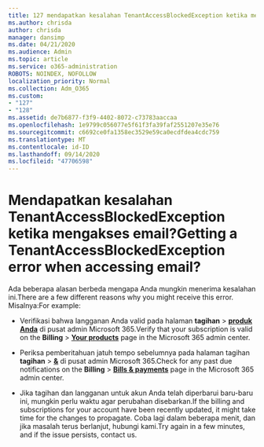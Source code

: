 ```yaml
---
title: 127 mendapatkan kesalahan TenantAccessBlockedException ketika mengakses email?
ms.author: chrisda
author: chrisda
manager: dansimp
ms.date: 04/21/2020
ms.audience: Admin
ms.topic: article
ms.service: o365-administration
ROBOTS: NOINDEX, NOFOLLOW
localization_priority: Normal
ms.collection: Adm_O365
ms.custom:
- "127"
- "128"
ms.assetid: de7b6877-f3f9-4402-8072-c73783aaccaa
ms.openlocfilehash: 1e9799c056077e5f61f3fa39faf2551207e35e76
ms.sourcegitcommit: c6692ce0fa1358ec3529e59ca0ecdfdea4cdc759
ms.translationtype: MT
ms.contentlocale: id-ID
ms.lasthandoff: 09/14/2020
ms.locfileid: "47706598"
---
```

# <a name="getting-a-tenantaccessblockedexception-error-when-accessing-email"></a><span data-ttu-id="b5fd8-102">Mendapatkan kesalahan TenantAccessBlockedException ketika mengakses email?</span><span class="sxs-lookup"><span data-stu-id="b5fd8-102">Getting a TenantAccessBlockedException error when accessing email?</span></span>

<span data-ttu-id="b5fd8-103">Ada beberapa alasan berbeda mengapa Anda mungkin menerima kesalahan ini.</span><span class="sxs-lookup"><span data-stu-id="b5fd8-103">There are a few different reasons why you might receive this error.</span></span> <span data-ttu-id="b5fd8-104">Misalnya:</span><span class="sxs-lookup"><span data-stu-id="b5fd8-104">For example:</span></span>

- <span data-ttu-id="b5fd8-105">Verifikasi bahwa langganan Anda valid pada halaman **tagihan** \> **[produk Anda](https://portal.office.com/adminportal/home#/subscriptions)** di pusat admin Microsoft 365.</span><span class="sxs-lookup"><span data-stu-id="b5fd8-105">Verify that your subscription is valid on the **Billing** \> **[Your products](https://portal.office.com/adminportal/home#/subscriptions)** page in the Microsoft 365 admin center.</span></span>

- <span data-ttu-id="b5fd8-106">Periksa pemberitahuan jatuh tempo sebelumnya pada halaman tagihan **tagihan** \> **[&](https://portal.office.com/adminportal/home#/billoverview)** di pusat admin Microsoft 365.</span><span class="sxs-lookup"><span data-stu-id="b5fd8-106">Check for any past due notifications on the **Billing** \> **[Bills & payments](https://portal.office.com/adminportal/home#/billoverview)** page in the Microsoft 365 admin center.</span></span>

- <span data-ttu-id="b5fd8-107">Jika tagihan dan langganan untuk akun Anda telah diperbarui baru-baru ini, mungkin perlu waktu agar perubahan disebarkan.</span><span class="sxs-lookup"><span data-stu-id="b5fd8-107">If the billing and subscriptions for your account have been recently updated, it might take time for the changes to propagate.</span></span> <span data-ttu-id="b5fd8-108">Coba lagi dalam beberapa menit, dan jika masalah terus berlanjut, hubungi kami.</span><span class="sxs-lookup"><span data-stu-id="b5fd8-108">Try again in a few minutes, and if the issue persists, contact us.</span></span>
